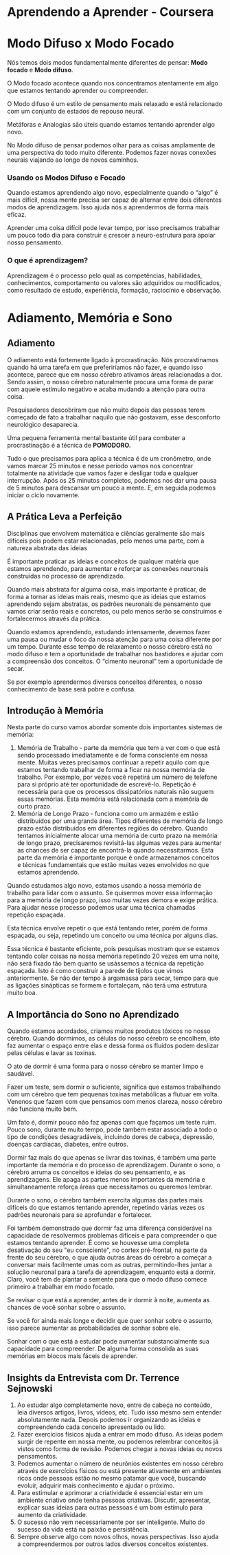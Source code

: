 # Aprendendo a Aprender - Coursera

# Modo Difuso x Modo Focado

Nós temos dois modos fundamentalmente diferentes de pensar: **Modo focado** e **Modo difuso**.

O Modo focado acontece quando nos concentramos atentamente em algo que estamos tentando aprender ou compreender.

O Modo difuso é um estilo de pensamento mais relaxado e está relacionado com um conjunto de estados de repouso neural.

Metáforas e Analogias são úteis quando estamos tentando aprender algo novo.

No Modo difuso de pensar podemos olhar para as coisas amplamente de uma perspectiva do todo muito diferente. Podemos fazer novas conexões neurais viajando ao longo de novos caminhos.

### Usando os Modos Difuso e Focado

Quando estamos aprendendo algo novo, especialmente quando o “algo” é mais difícil, nossa mente precisa ser capaz de alternar entre dois diferentes modos de aprendizagem. Isso ajuda nós a aprendermos de forma mais eficaz.

Aprender uma coisa difícil pode levar tempo, por isso precisamos trabalhar um pouco todo dia para construir e crescer a neuro-estrutura para apoiar nosso pensamento.

### O que é aprendizagem?

Aprendizagem é o processo pelo qual as competências, habilidades, conhecimentos, comportamento ou valores são adquiridos ou modificados, como resultado de estudo, experiência, formação, raciocínio e observação.  

# Adiamento, Memória e Sono

## Adiamento

O adiamento está fortemente ligado à procrastinação. Nós procrastinamos quando há uma tarefa em que preferiríamos não fazer, e quando isso acontece, parece que em nosso cérebro ativamos áreas relacionadas a dor. Sendo assim, o nosso cérebro naturalmente procura uma forma de parar com aquele estímulo negativo e acaba mudando a atenção para outra coisa.

Pesquisadores descobriram que não muito depois das pessoas terem começado de fato a trabalhar naquilo que não gostavam, esse desconforto neurológico desaparecia. 

Uma pequena ferramenta mental bastante útil para combater a procrastinação é a técnica de **POMODORO.** 

Tudo o que precisamos para aplica a técnica é de um cronômetro, onde vamos marcar 25 minutos e nesse período vamos nos concentrar totalmente na atividade que vamos fazer e desligar toda e qualquer interrupção. Após os 25 minutos completos, podemos nos dar uma pausa de 5 minutos para descansar um pouco a mente. E, em seguida podemos iniciar o ciclo novamente. 

## A Prática Leva a Perfeição

Disciplinas que envolvem matemática e ciências geralmente são mais difíceis pois podem estar relacionadas, pelo menos uma parte, com a natureza abstrata das ideias

É importante praticar as ideias e conceitos de qualquer matéria que estamos aprendendo, para aumentar e reforçar as conexões neuronais construídas no processo de aprendizado.

Quando mais abstrata for alguma coisa, mais importante é praticar, de forma a tornar as ideias mais reais, mesmo que as ideias que estamos aprendendo sejam abstratas, os padrões neuronais de pensamento que vamos criar serão reais e concretos, ou pelo menos serão se construímos e fortalecermos através da prática.

Quando estamos aprendendo, estudando intensamente, devemos fazer uma pausa ou mudar o foco da nossa atenção para uma coisa diferente por um tempo. Durante esse tempo de relaxamento o nosso cérebro está no modo difuso e tem a oportunidade de trabalhar nos bastidores e ajudar com a compreensão dos conceitos. O “cimento neuronal” tem a oportunidade de secar.

Se por exemplo aprendermos diversos conceitos diferentes, o nosso conhecimento de base será pobre e confusa.

## Introdução à Memória

Nesta parte do curso vamos abordar somente dois importantes sistemas de memória:

1. Memória de Trabalho - parte da memória que tem a ver com o que está sendo processado imediatamente e de forma consciente em nossa mente. Muitas vezes precisamos continuar a repetir aquilo com que estamos tentando trabalhar de forma a ficar na nossa memória de trabalho. Por exemplo, por vezes você repetirá um número de telefone para si próprio até ter oportunidade de escrevê-lo. Repetição é necessária para que os processos dissipatórios naturais não suguem essas memórias. Esta memória está relacionada com a memória de curto prazo.
2. Memória de Longo Prazo - funciona como um armazém e estão distribuídos por uma grande área. Tipos diferentes de memória de longo prazo estão distribuídos em diferentes regiões do cérebro. Quando tentamos inicialmente alocar uma memória de curto prazo na memória de longo prazo, precisaremos revisitá-las algumas vezes para aumentar as chances de ser capaz de encontrá-la quando necessitarmos. Esta parte da memória é importante porque é onde armazenamos conceitos e técnicas fundamentais que estão muitas vezes envolvidos no que estamos aprendendo.

Quando estudamos algo novo, estamos usando a nossa memória de trabalho para lidar com o assunto. Se quisermos mover essa informação para a memória de longo prazo, isso muitas vezes demora e exige prática. Para ajudar nesse processo podemos usar uma técnica chamadas repetição espaçada. 

Esta técnica envolve repetir o que está tentando reter, porém de forma espaçada, ou seja, repetindo um conceito ou uma técnica por alguns dias.

Essa técnica é bastante eficiente, pois pesquisas mostram que se estamos tentando colar coisas na nossa memória repetindo 20 vezes em uma noite, não será fixado tão bem quanto se usássemos a técnica da repetição espaçada. Isto é como construir a parede de tijolos que vimos anteriormente. Se não der tempo à argamassa para secar, tempo para que as ligações sinápticas se formem e fortaleçam, não terá uma estrutura muito boa.

## A Importância do Sono no Aprendizado

Quando estamos acordados, criamos muitos produtos tóxicos no nosso cérebro. Quando dormimos, as células do nosso cérebro se encolhem, isto faz aumentar o espaço entre elas e dessa forma os fluídos podem deslizar pelas células e lavar as toxinas. 

O ato de dormir é uma forma para o nosso cérebro se manter limpo e saudável.

Fazer um teste, sem dormir o suficiente, significa que estamos trabalhando com um cérebro que tem pequenas toxinas metabólicas a flutuar em volta. Venenos que fazem com que pensamos com menos clareza, nosso cérebro não funciona muito bem. 

Um fato é, dormir pouco não faz apenas com que façamos um teste ruim. Pouco sono, durante muito tempo, pode também estar associado a todo o tipo de condições desagradáveis, incluindo dores de cabeça, depressão, doenças cardíacas, diabetes, entre outros.

Dormir faz mais do que apenas se livrar das toxinas, é também uma parte importante da memória e do processo de aprendizagem. Durante o sono, o cérebro arruma os conceitos e ideias do seu pensamento, e as aprendizagens. Ele apaga as partes menos importantes da memória e simultaneamente reforça áreas que necessitamos ou queremos lembrar.

Durante o sono, o cérebro também exercita algumas das partes mais difíceis do que estamos tentando aprender, repetindo várias vezes os padrões neuronais para se aprofundar e fortalecer.

Foi também demonstrado que dormir faz uma diferença considerável na capacidade de resolvermos problemas difíceis e para compreender o que estamos tentando aprender. É como se houvesse uma completa desativação do seu "eu consciente", no cortex pré-frontal, na parte da frente do seu cérebro, o que ajuda outras áreas do cérebro a começar a conversar mais facilmente umas com as outras, permitindo-lhes juntar a solução neuronal para a tarefa de aprendizagem, enquanto está a dormir. Claro, você tem de plantar a semente para que o modo difuso comece primeiro a trabalhar em modo focado.

Se revisar o que está a aprender, antes de ir dormir à noite, aumenta as chances de você sonhar sobre o assunto. 

Se você for ainda mais longe e decidir que quer sonhar sobre o assunto, isso parece aumentar as probabilidades de sonhar sobre ele.

Sonhar com o que está a estudar pode aumentar substancialmente sua capacidade para compreender. De alguma forma consolida as suas memórias em blocos mais fáceis de aprender.

## Insights da Entrevista com Dr. Terrence Sejnowski

1. Ao estudar algo completamente novo, entre de cabeça no conteúdo, leia diversos artigos, livros, vídeos, etc. Tudo isso mesmo sem entender absolutamente nada. Depois podemos ir organizando as ideias e compreendendo cada conceito apresentado ou lido.
2. Fazer exercícios físicos ajuda a entrar em modo difuso. As ideias podem surgir de repente em nossa mente, ou podemos relembrar conceitos já vistos como forma de revisão. Podemos chegar a novas ideias ou novos pensamentos.
3. Podemos aumentar o número de neurônios existentes em nosso cérebro através de exercícios físicos ou está presente ativamente em ambientes ricos onde pessoas estão no mesmo patamar que você, buscando evoluir, adquirir mais conhecimento e ajudar o próximo.
4. Para estimular e aprimorar a criatividade é essencial estar em um ambiente criativo onde tenha pessoas criativas. Discutir, apresentar, explicar suas ideias para outras pessoas é um bom estímulo para aumento da criatividade.
5. O sucesso não vem necessariamente por ser inteligente. Muito do sucesso da vida está na paixão e persistência.
6. Sempre observe algo com novos olhos, novas perspectivas. Isso ajuda a compreendermos por outros lados diversos conceitos existentes.